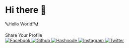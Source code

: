 # Hi there 👋

🔤Hello World!🔤❗️

<html lang="en">
<head>
          <meta charset="UTF-8">
          <meta http-equiv="X-UA-Compatible" content="IE=edge">
          <meta name="viewport" content="width=device-width, initial-scale=1.0">
          <title>Share Button</title>
          <link rel="stylesheet" href="style.css">
</head>
<body>
          <div class="container1">
                    <div class="shareButtons">
                        <div class="shareButtons_text">Share Your Profile</div>
                        <div class="shareButtons_overlay"></div>
                        <div class="shareButtons_links">
                            <a href="#" class="shareButtons_link">
                                <img src="images/facebook-svgrepo-com.svg" alt="Facebook">
                            </a>
                            <a href="#" class="shareButtons_link">
                                <img src="images/github-svgrepo-com.svg" alt="Github">
                            </a>
                            <a href="#" class="shareButtons_link">
                                <img src="images/hashnode-icon-svgrepo-com.svg" alt="Hashnode">
                            </a>
                            <a href="#" class="shareButtons_link">
                                <img src="images/instagram-svgrepo-com.svg" alt="Instagram">
                            </a>
                            <a href="#" class="shareButtons_link">
                                <img src="images/twitter-svgrepo-com.svg" alt="Twitter" >
                            </a>
                        </div>
                    </div>
          </div>
</body>
</html>

<!--
**mohamed20911/mohamed20911** is a ✨ _special_ ✨ repository because its `README.md` (this file) appears on your GitHub profile.

Here are some ideas to get you started:

- 🔭 I’m currently working on ...
- 🌱 I’m currently learning ...
- 👯 I’m looking to collaborate on ...
- 🤔 I’m looking for help with ...
- 💬 Ask me about ...
- 📫 How to reach me: ...
- 😄 Pronouns: ...
- ⚡ Fun fact: ...
-->
